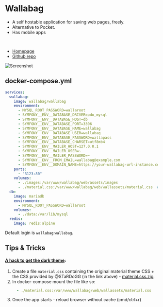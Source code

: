 # Wallabag

- A self hostable application for saving web pages, freely.
- Alternative to Pocket.
- Has mobile apps

<br>

- [Homepage](https://www.wallabag.it/en)
- [Github repo](https://github.com/wallabag/docker)

![Screenshot](wallabag.jpg)


## docker-compose.yml
```yml
services:
  wallabag:
    image: wallabag/wallabag
    environment:
      - MYSQL_ROOT_PASSWORD=wallaroot
      - SYMFONY__ENV__DATABASE_DRIVER=pdo_mysql
      - SYMFONY__ENV__DATABASE_HOST=db
      - SYMFONY__ENV__DATABASE_PORT=3306
      - SYMFONY__ENV__DATABASE_NAME=wallabag
      - SYMFONY__ENV__DATABASE_USER=wallabag
      - SYMFONY__ENV__DATABASE_PASSWORD=wallapass
      - SYMFONY__ENV__DATABASE_CHARSET=utf8mb4
      - SYMFONY__ENV__MAILER_HOST=127.0.0.1
      - SYMFONY__ENV__MAILER_USER=~
      - SYMFONY__ENV__MAILER_PASSWORD=~
      - SYMFONY__ENV__FROM_EMAIL=wallabag@example.com
      - SYMFONY__ENV__DOMAIN_NAME=https://your-wallabag-url-instance.com
    ports:
      - "3123:80"
    volumes:
      - ./images:/var/www/wallabag/web/assets/images
      - ./material.css:/var/www/wallabag/web/wallassets/material.css  # dark theme hack
  db:
    image: mariadb
    environment:
      - MYSQL_ROOT_PASSWORD=wallaroot
    volumes:
      - ./data:/var/lib/mysql
  redis:
    image: redis:alpine
```

Default login is `wallabag`:`wallabag`.


## Tips & Tricks

#### [A hack to get the dark theme](https://github.com/wallabag/wallabag/issues/1521#issuecomment-720541571):

1. Create a file `material.css` containing the original material theme CSS + the CSS provided by @STaRDoGG (in the link above) - [material.css.zip](wallabag-material.css.zip).
2. In docker-compose mount the file like so:
    ```yml
      - ./material.css:/var/www/wallabag/web/wallassets/material.css
    ```
3. Once the app starts - reload browser without cache (cmd/ctrl+r)
